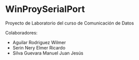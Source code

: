 # WinProySerialPort
Proyecto de Laboratorio del curso de Comunicación de Datos

Colaboradores: 
- Aguilar Rodriguez Wilmer
- Serin Nery Elmer Ricardo
- Silva Guevara Manuel Juan Jesús
